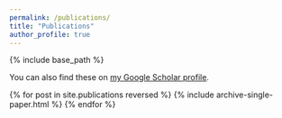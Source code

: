 ```yaml
---
permalink: /publications/
title: "Publications"
author_profile: true
---
```


{% include base_path %}

You can also find these on <a href="https://scholar.google.com/citations?user=IGApvF0AAAAJ&hl=en">my Google Scholar profile</a>.


{% for post in site.publications reversed %}
  {% include archive-single-paper.html %}
{% endfor %}
